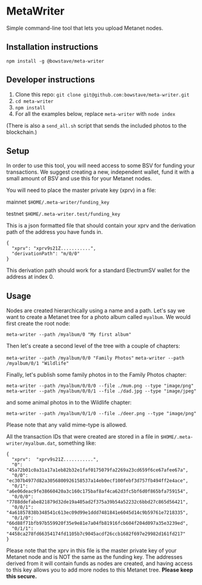 # MetaWriter

Simple command-line tool that lets you upload Metanet nodes.

## Installation instructions
`npm install -g @bowstave/meta-writer`

## Developer instructions

1. Clone this repo: `git clone git@github.com:bowstave/meta-writer.git`
2. `cd meta-writer`
3. `npm install`
4. For all the examples below, replace `meta-writer` with `node index`

(There is also a `send_all.sh` script that sends the included photos to the blockchain.)

## Setup

In order to use this tool, you will need access to some BSV for funding your transactions.  We suggest creating a new, independent wallet, fund it with a small amount of BSV and use this for your Metanet nodes.

You will need to place the master private key (xprv) in a file:

mainnet `$HOME/.meta-writer/funding_key`

testnet `$HOME/.meta-writer.test/funding_key`

This is a json formatted file that should contain your xprv and the derivation path of the address you have funds in.

```
{
  "xprv": "xprv9s21Z...........",
  "derivationPath": "m/0/0"
}
```

This derivation path should work for a standard ElectrumSV wallet for the address at index 0.

## Usage

Nodes are created hierarchically using a name and a path.  Let's say we want to create a Metanet tree for a photo album called `myalbum`.  We would first create the root node:

`meta-writer --path /myalbum/0 "My first album"`

Then let's create a second level of the tree with a couple of chapters:

`meta-writer --path /myalbum/0/0 "Family Photos"`
`meta-writer --path /myalbum/0/1 "Wildlife"`

Finally, let's publish some family photos in to the Family Photos chapter:

`meta-writer --path /myalbum/0/0/0 --file ./mum.png --type "image/png"`
`meta-writer --path /myalbum/0/0/1 --file ./dad.jpg --type "image/jpeg"`

and some animal photos in to the Wildlife chapter:

`meta-writer --path /myalbum/0/1/0 --file ./deer.png --type "image/png"`

Please note that any valid mime-type is allowed.

All the transaction IDs that were created are stored in a file in `$HOME/.meta-writer/myalbum.dat`, something like:

```
{
  "xprv":  "xprv9s21Z...........",
  "0":     "45a72b01c0a31a17a1eb82b32e1faf0175079fa2269a23cd659f6ce67afee67a",
  "0/0":   "ec307b4977d82a3056800926158537a14eb0ecf100febf3d757fb494ff2e4ace",
  "0/1":   "a6e06deac9fe38660420a3c160c175baf8af4ca62d3fc5bf6d0f865bfa759154",
  "0/0/0": "7788ddefabe821879d32de19a405ad2f375a39b54a52232c6bbd27c865d56421",
  "0/0/1": "4a61857838b348541c613ec09d99e1ddd7481841e6045d14c9b59761e7218335",
  "0/1/0": "66d88f71bfb97b559920f35e9e81e7a04fb81916fcb604f204d097a35e3239ed",
  "0/1/1": "4458ca278fd66354174fd1105b7c9045acdf26ccb1682f697e29982d161fd217"
}
```

Please note that the xprv in this file is the master private key of your Metanet node and is NOT the same as the funding key.  The addresses derived from it will contain funds as nodes are created, and having access to this key allows you to add more nodes to this Metanet tree.  **Please keep this secure.**
